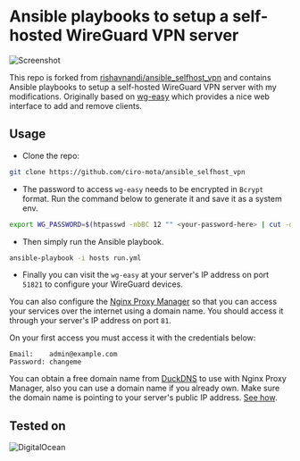 # Ansible playbooks to setup a self-hosted WireGuard VPN server

![Screenshot](https://user-images.githubusercontent.com/101431112/209468911-88c70c8d-c686-4dac-b4c7-bc3b1fb67568.png)

This repo is forked from [rishavnandi/ansible_selfhost_vpn](https://github.com/rishavnandi/ansible_selfhost_vpn) and contains Ansible playbooks to setup a self-hosted WireGuard VPN server with my modifications. Originally based on [wg-easy](https://github.com/WeeJeWel/wg-easy) which provides a nice web interface to add and remove clients.

## Usage

- Clone the repo:

```bash
git clone https://github.com/ciro-mota/ansible_selfhost_vpn
```
- The password to access `wg-easy` needs to be encrypted in `Bcrypt` format. Run the command below to generate it and save it as a system env.

```bash
export WG_PASSWORD=$(htpasswd -nbBC 12 "" <your-password-here> | cut -d ':' -f2)
```

- Then simply run the Ansible playbook.

```bash
ansible-playbook -i hosts run.yml
```
- Finally you can visit the `wg-easy` at your server's IP address on port `51821` to configure your WireGuard devices.

You can also configure the [Nginx Proxy Manager](https://nginxproxymanager.com/guide/) so that you can access your services over the internet using a domain name. You should access it through your server's IP address on port `81`.

On your first access you must access it with the credentials below:

```
Email:    admin@example.com
Password: changeme
```

You can obtain a free domain name from [DuckDNS](https://www.duckdns.org/) to use with Nginx Proxy Manager, also you can use a domain name if you already own.
Make sure the domain name is pointing to your server's public IP address. [See how](https://www.youtube.com/watch?v=qlcVx-k-02E).

## Tested on
<img alt="DigitalOcean" src="https://img.shields.io/badge/DigitalOcean-0080FF?logo=digitalocean&logoColor=fff&style=for-the-badge" />
